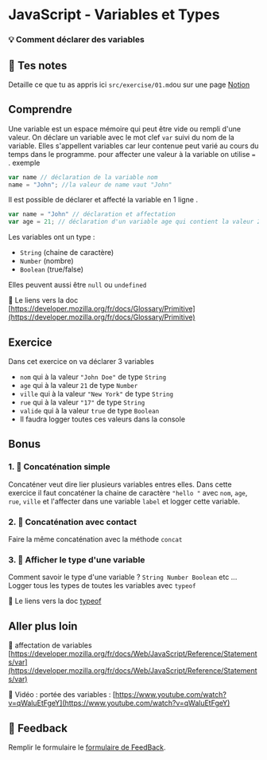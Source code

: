 # JavaScript - Variables et Types
### 💡 Comment déclarer des variables

## 📝 Tes notes

Detaille ce que tu as appris ici `src/exercise/01.md`ou sur une page [Notion](https://go.mikecodeur.com/course-notes-template)

## Comprendre

Une variable est un espace mémoire qui peut être vide ou rempli d'une valeur. On déclare un variable avec le mot clef `var` suivi du nom de la variable. Elles s'appellent variables car leur contenue peut varié au cours du temps dans le programme. pour affecter une valeur à la variable on utilise `=` . exemple

```jsx
var name // déclaration de la variable nom 
name = "John"; //la valeur de name vaut "John"

```

Il est possible de déclarer et affecté la variable en 1 ligne .

```jsx
var name = "John" // déclaration et affectation
var age = 21; // déclaration d'un variable age qui contient la valeur 21
```

Les variables ont un type : 

- `String` (chaine de caractère)
- `Number` (nombre)
- `Boolean` (true/false)

Elles peuvent aussi être `null` ou `undefined`

📑 Le liens vers la doc [https://developer.mozilla.org/fr/docs/Glossary/Primitive](https://developer.mozilla.org/fr/docs/Glossary/Primitive)

## Exercice

Dans cet exercice on va déclarer 3 variables

- `nom` qui à la valeur `"John Doe"` de type `String`
- `age` qui à la valeur `21` de type `Number`
- `ville` qui à la valeur `"New York"` de type `String`
- `rue` qui à la valeur `"17"` de type `String`
- `valide` qui à la valeur `true` de type `Boolean`
- Il faudra logger toutes ces valeurs dans la console

## Bonus

### 1. 🚀 Concaténation simple

Concaténer veut dire lier plusieurs variables entres elles. Dans cette exercice il faut concaténer la chaine de caractère `"hello "` avec `nom`, `age`, `rue`, `ville` et l'affecter dans une variable `label` et logger cette variable.

### 2. 🚀 Concaténation avec contact

Faire la même concaténation avec la méthode `concat`

### 3. 🚀 Afficher le type d'une variable

Comment savoir le type d'une variable ? `String Number Boolean` etc ... Logger tous les types de toutes les variables avec `typeof`

📑 Le liens vers la doc [typeof](https://developer.mozilla.org/fr/docs/Web/JavaScript/Reference/Operators/typeof)

## Aller plus loin

📑 affectation de variables [https://developer.mozilla.org/fr/docs/Web/JavaScript/Reference/Statements/var](https://developer.mozilla.org/fr/docs/Web/JavaScript/Reference/Statements/var)

📑 Vidéo : portée des variables  : [https://www.youtube.com/watch?v=qWaluEtFgeY](https://www.youtube.com/watch?v=qWaluEtFgeY)

## 🐜 Feedback

Remplir le formulaire le [formulaire de FeedBack](https://go.mikecodeur.com/cours-react-avis).
